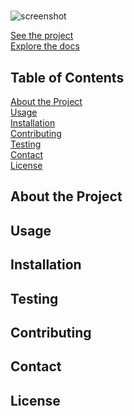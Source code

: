 #

![screenshot]()

[See the project]()  
[Explore the docs]()

## Table of Contents

[About the Project](#About-the-Project)  
[Usage](#Usage)  
[Installation](#Installation)  
[Contributing](#Contributing)  
[Testing](#Testing)  
[Contact](#Contact)  
[License](#License)

## About the Project

## Usage

## Installation

## Testing

## Contributing

## Contact

## License
